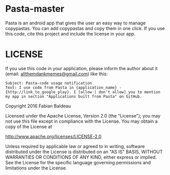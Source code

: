 # Pasta-master

Pasta is an android app that gives the user an easy way to manage copypastas. You can add copypastas and copy them in one click. If you use this code, cite this project and include the license in your app.


# LICENSE

If you use this code in your application, please inform the author about it (email: allthemdankmemes@gmail.com) like this:

    Subject: Pasta-code usage notification
    Text: I use code from Pasta in {application_name} - {http://link_to_google_play}. I [allow | don't allow] you to mention my app in section "Applications built from Pasta" on GitHub.


Copyright 2016 Fabian Baldeau

Licensed under the Apache License, Version 2.0 (the "License");
you may not use this file except in compliance with the License.
You may obtain a copy of the License at

http://www.apache.org/licenses/LICENSE-2.0

Unless required by applicable law or agreed to in writing, software
distributed under the License is distributed on an "AS IS" BASIS,
WITHOUT WARRANTIES OR CONDITIONS OF ANY KIND, either express or implied.
See the License for the specific language governing permissions and
limitations under the License.
